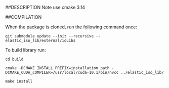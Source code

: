 ##DESCRIPTION
Note use cmake 3.14

##COMPILATION

When the package is cloned, run the following command once:
```
git submodule update --init --recursive -- elastic_iso_lib/external/ioLibs

```

To build library run:
```
cd build

cmake -DCMAKE_INSTALL_PREFIX=installation_path -DCMAKE_CUDA_COMPILER=/usr/local/cuda-10.1/bin/nvcc ../elastic_iso_lib/

make install

```
